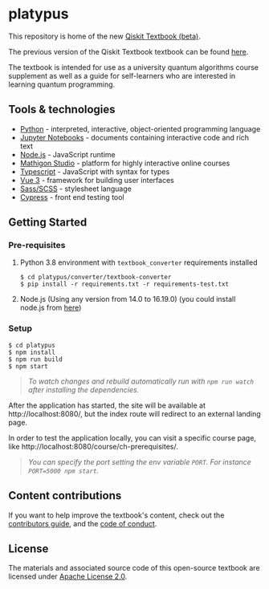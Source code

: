 # platypus
This repository is home of the new [Qiskit Textbook (beta)](https://qiskit.org/learn/).

The previous version of the Qiskit Textbook textbook can be found [here](https://github.com/qiskit-community/qiskit-textbook).

The textbook is intended for use as a university quantum algorithms course supplement as well as a guide for self-learners who are interested in learning quantum programming.

## Tools & technologies
- [Python](https://www.python.org/doc/) - interpreted, interactive, object-oriented programming language
- [Jupyter Notebooks](https://jupyter-notebook-beginner-guide.readthedocs.io/en/latest/what_is_jupyter.html) - documents containing interactive code and rich text
- [Node.js](https://nodejs.org/en/docs/) - JavaScript runtime
- [Mathigon Studio](https://github.com/mathigon/studio) - platform for highly interactive online courses
- [Typescript](https://www.typescriptlang.org/) - JavaScript with syntax for types
- [Vue 3](https://v3.vuejs.org/guide/introduction.html) - framework for building user interfaces
- [Sass/SCSS](https://sass-lang.com/documentation) - stylesheet language
- [Cypress](https://docs.cypress.io/) - front end testing tool

## Getting Started
### Pre-requisites
1. Python 3.8 environment with `textbook_converter` requirements installed

    ```
    $ cd platypus/converter/textbook-converter
    $ pip install -r requirements.txt -r requirements-test.txt
    ```

1. Node.js (Using any version from 14.0 to 16.19.0) (you could install node.js from [here](https://nodejs.org/en/download/))

### Setup

```
$ cd platypus
$ npm install
$ npm run build
$ npm start
```

> _To watch changes and rebuild automatically run with `npm run watch` after installing the dependencies._

After the application has started, the site will be available at http://localhost:8080/, but the index route will redirect to an external landing page.

In order to test the application locally, you can visit a specific course page, like http://localhost:8080/course/ch-prerequisites/.

> _You can specify the port setting the env variable `PORT`. For instance `PORT=5000 npm start`._

## Content contributions

If you want to help improve the textbook's content, check out the [contributors guide](CONTRIBUTING.md), and the [code of conduct](CODE_OF_CONDUCT.md).

## License
The materials and associated source code of this open-source textbook are licensed under [Apache License 2.0](https://github.com/Qiskit/platypus/blob/main/LICENSE).
